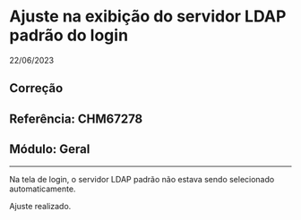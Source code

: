 # Ajuste na exibição do servidor LDAP padrão do login
22/06/2023
## Correção
## Referência: CHM67278
## Módulo: Geral
***

Na tela de login, o servidor LDAP padrão não estava sendo selecionado automaticamente.

Ajuste realizado.